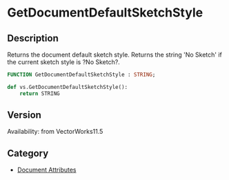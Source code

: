 # GetDocumentDefaultSketchStyle

## Description
Returns the document default sketch style.  Returns the string 'No Sketch' if the current sketch style is ?No Sketch?.

```pascal
FUNCTION GetDocumentDefaultSketchStyle : STRING;
```

```python
def vs.GetDocumentDefaultSketchStyle():
    return STRING
```

## Version
Availability: from VectorWorks11.5

## Category
* [Document Attributes](../Categories/Document%20Attributes.md)

